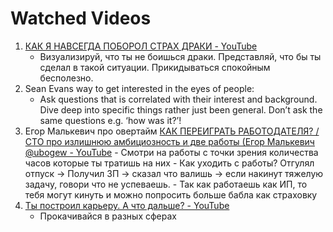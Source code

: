 # Watched Videos

1. [КАК Я НАВСЕГДА ПОБОРОЛ СТРАХ ДРАКИ - YouTube](https://www.youtube.com/watch?v=LmJtTYEjbiM)
	- Визуализируй, что ты не боишься драки. Представляй, что бы ты сделал в такой ситуации. Прикидываться спокойным бесполезно.
2. Sean Evans way to get interested in the eyes of people:
	- Ask questions that is correlated with their interest and background. Dive deep into specific things rather just been general. Don’t ask the same questions e.g. ‘how was it?’!
3. Егор Малькевич про овертайм [КАК ПЕРЕИГРАТЬ РАБОТОДАТЕЛЯ? / CTO про излишнюю амбициозность и две работы (Егор Малькевич @ubogew - YouTube](https://www.youtube.com/watch?v=6YNpnfxG5KI)
	   - Смотри на работы с точки зрения количества часов которые ты тратишь на них
	   - Как уходить с работы? Отгулял отпуск → Получил ЗП → сказал что валишь → если накинут тяжелую задачу, говори что не успеваешь.
	   - Так как работаешь как ИП, то тебя могут кинуть и можно попросить больше бабла как страховку
4. [Ты построил карьеру. А что дальше? - YouTube](https://www.youtube.com/watch?v=GnMEfcaT84c) 
	- Прокачивайся в разных сферах